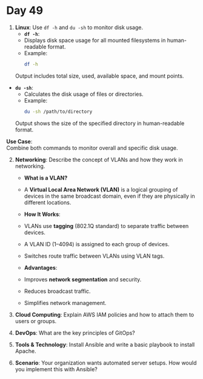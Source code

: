# Day 49

1. **Linux**: Use `df -h` and `du -sh` to monitor disk usage.
   - **`df -h`**:
    - Displays disk space usage for all mounted filesystems in human-readable format.
    - Example:
      ```bash
      df -h
      ```
    Output includes total size, used, available space, and mount points.

  - **`du -sh`**:
    - Calculates the disk usage of files or directories.
    - Example:
      ```bash
      du -sh /path/to/directory
      ```
    Output shows the size of the specified directory in human-readable format.

  **Use Case**:  
  Combine both commands to monitor overall and specific disk usage.


2. **Networking**: Describe the concept of VLANs and how they work in networking.
   - **What is a VLAN?**
    - A **Virtual Local Area Network (VLAN)** is a logical grouping of devices in the same broadcast domain, even if they are physically in different locations.

   - **How It Works**:
    - VLANs use **tagging** (802.1Q standard) to separate traffic between devices.
    - A VLAN ID (1–4094) is assigned to each group of devices.
    - Switches route traffic between VLANs using VLAN tags.

   - **Advantages**:
    - Improves **network segmentation** and security.
    - Reduces broadcast traffic.
    - Simplifies network management.


3. **Cloud Computing**: Explain AWS IAM policies and how to attach them to users or groups.

4. **DevOps**: What are the key principles of GitOps?

5. **Tools & Technology**: Install Ansible and write a basic playbook to install Apache.

6. **Scenario**: Your organization wants automated server setups. How would you implement this with Ansible?


